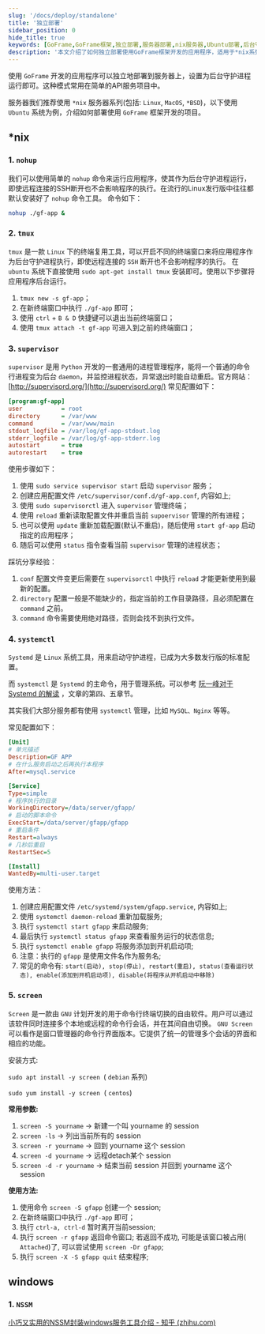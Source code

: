 ```yaml
---
slug: '/docs/deploy/standalone'
title: '独立部署'
sidebar_position: 0
hide_title: true
keywords: [GoFrame,GoFrame框架,独立部署,服务器部署,nix服务器,Ubuntu部署,后台守护进程,进程管理,Linux,Windows]
description: '本文介绍了如何独立部署使用GoFrame框架开发的应用程序，适用于*nix系列服务器如Linux和MacOS。文中详细讲解了在Ubuntu系统上使用nohup、tmux、supervisor、systemctl和screen等工具进行后台守护进程的设置和管理方法。此外，还包括在Windows系统上使用NSSM工具的相关指导。'
---
```


使用 `GoFrame` 开发的应用程序可以独立地部署到服务器上，设置为后台守护进程运行即可。这种模式常用在简单的API服务项目中。

服务器我们推荐使用 `*nix` 服务器系列(包括: `Linux`, `MacOS`, `*BSD`)，以下使用 `Ubuntu` 系统为例，介绍如何部署使用 `GoFrame` 框架开发的项目。

## \*nix

### 1\. `nohup`

我们可以使用简单的 `nohup` 命令来运行应用程序，使其作为后台守护进程运行，即使远程连接的SSH断开也不会影响程序的执行。在流行的Linux发行版中往往都默认安装好了 `nohup` 命令工具。 命令如下：

```bash
nohup ./gf-app &
```

### 2\. `tmux`

`tmux` 是一款 `Linux` 下的终端复用工具，可以开启不同的终端窗口来将应用程序作为后台守护进程执行，即使远程连接的 `SSH` 断开也不会影响程序的执行。 在 `ubuntu` 系统下直接使用 `sudo apt-get install tmux` 安装即可。使用以下步骤将应用程序后台运行。

1. `tmux new -s gf-app`；
2. 在新终端窗口中执行 `./gf-app` 即可；
3. 使用 `ctrl` \+ `B & D` 快捷键可以退出当前终端窗口；
4. 使用 `tmux attach -t gf-app` 可进入到之前的终端窗口；

### 3\. `supervisor`

`supervisor` 是用 `Python` 开发的一套通用的进程管理程序，能将一个普通的命令行进程变为后台 `daemon`，并监控进程状态，异常退出时能自动重启。官方网站： [http://supervisord.org/](http://supervisord.org/) 常见配置如下：

```ini
[program:gf-app]
user           = root
directory      = /var/www
command        = /var/www/main
stdout_logfile = /var/log/gf-app-stdout.log
stderr_logfile = /var/log/gf-app-stderr.log
autostart      = true
autorestart    = true
```

使用步骤如下：

1. 使用 `sudo service supervisor start` 启动 `supervisor` 服务；
2. 创建应用配置文件 `/etc/supervisor/conf.d/gf-app.conf`, 内容如上;
3. 使用 `sudo supervisorctl` 进入 `supervisor` 管理终端；
4. 使用 `reload` 重新读取配置文件并重启当前 `supoervisor` 管理的所有进程；
5. 也可以使用 `update` 重新加载配置(默认不重启)，随后使用 `start gf-app` 启动指定的应用程序；
6. 随后可以使用 `status` 指令查看当前 `supervisor` 管理的进程状态；

踩坑分享经验：

1. `conf` 配置文件变更后需要在 `supervisorctl` 中执行 `reload` 才能更新使用到最新的配置。
2. `directory` 配置一般是不能缺少的，指定当前的工作目录路径，且必须配置在 `command` 之前。
3. `command` 命令需要使用绝对路径，否则会找不到执行文件。

### 4\. `systemctl`

`Systemd` 是 `Linux` 系统工具，用来启动守护进程，已成为大多数发行版的标准配置。

而 `systemctl` 是 `Systemd` 的主命令，用于管理系统。可以参考 [阮一峰对于 Systemd 的解读](http://www.ruanyifeng.com/blog/2016/03/systemd-tutorial-commands.html) ，文章的第四、五章节。

其实我们大部分服务都有使用 `systemctl` 管理，比如 `MySQL、Nginx` 等等。

常见配置如下：

```ini
[Unit]
# 单元描述
Description=GF APP
# 在什么服务启动之后再执行本程序
After=mysql.service

[Service]
Type=simple
# 程序执行的目录
WorkingDirectory=/data/server/gfapp/
# 启动的脚本命令
ExecStart=/data/server/gfapp/gfapp
# 重启条件
Restart=always
# 几秒后重启
RestartSec=5

[Install]
WantedBy=multi-user.target
```

使用方法：

1. 创建应用配置文件 `/etc/systemd/system/gfapp.service`, 内容如上;
2. 使用 `systemctl daemon-reload` 重新加载服务;
3. 执行 `systemctl start gfapp` 来启动服务;
4. 最后执行 `systemctl status gfapp` 来查看服务运行的状态信息;
5. 执行 `systemctl enable gfapp` 将服务添加到开机启动项;
6. 注意：执行的 `gfapp` 是使用文件名作为服务名;
7. 常见的命令有: `start(启动), stop(停止), restart(重启), status(查看运行状态), enable(添加到开机启动项), disable(将程序从开机启动中移除)`

### 5\. `screen`

`Screen` 是一款由 `GNU` 计划开发的用于命令行终端切换的自由软件。用户可以通过该软件同时连接多个本地或远程的命令行会话，并在其间自由切换。 `GNU Screen` 可以看作是窗口管理器的命令行界面版本。它提供了统一的管理多个会话的界面和相应的功能。

安装方式:

`sudo apt install -y screen `( `debian` 系列)

`sudo yum install -y screen`  ( `centos`)

**常用参数:**

1. `screen -S yourname` -\> 新建一个叫 yourname 的 session
2. `screen -ls` -\> 列出当前所有的 session
3. `screen -r yourname` -\> 回到 yourname 这个 session
4. `screen -d yourname` -\> 远程detach某个 session
5. `screen -d -r yourname` -\> 结束当前 session 并回到 yourname 这个 session

**使用方法:**

1. 使用命令 `screen -S gfapp` 创建一个 session;
2. 在新终端窗口中执行 `./gf-app` 即可；
3. 执行 `ctrl-a, ctrl-d` 暂时离开当前session;
4. 执行 `screen -r gfapp` 返回命令窗口; 若返回不成功, 可能是该窗口被占用( `Attached`)了, 可以尝试使用 `screen -Dr gfapp`;
5. 执行 `screen -X -S gfapp quit` 结束程序;

## windows

### 1. `NSSM`

[小巧又实用的NSSM封装windows服务工具介绍 - 知乎 (zhihu.com)](https://zhuanlan.zhihu.com/p/455904037)